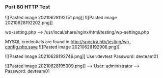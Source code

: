 ### Port 80 HTTP Test
![[Pasted image 20210628192151.png]]
![[Pasted image 20210628192202.png]]

wp-setting.php --> /usr/local/share/nginx/html/testing/wp-settings.php


MYSQL credentials are found in http://spectra.htb/testing/wp-config.php.save
![[Pasted image 20210628192908.png]]

![[Pasted image 20210628192746.png]]
User:devtest 
Password: devteam01

![[Pasted image 20210628195009.png]]
--> User: administrator
--> Password: devteam01 
